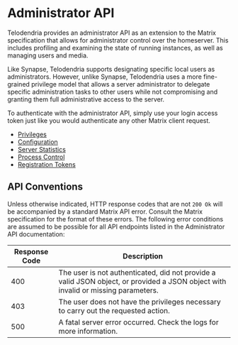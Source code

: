 # Administrator API

Telodendria provides an administrator API as an extension to the
Matrix specification that allows for administrator control over the
homeserver. This includes profiling and examining the state of
running instances, as well as managing users and media.

Like Synapse, Telodendria supports designating specific local users as
administrators. However, unlike Synapse, Telodendria uses a more
fine-grained privilege model that allows a server administrator to
delegate specific administration tasks to other users while not
compromising and granting them full administrative access to the server.

To authenticate with the administrator API, simply use your login
access token just like you would authenticate any other Matrix client
request.

- [Privileges](privileges.md)
- [Configuration](config.md)
- [Server Statistics](stats.md)
- [Process Control](proc.md)
- [Registration Tokens](tokens.md)

## API Conventions

Unless otherwise indicated, HTTP response codes that are not `200 Ok`
will be accompanied by a standard Matrix API error. Consult the Matrix
specification for the format of these errors. The following error
conditions are assumed to be possible for all API endpoints listed
in the Administrator API documentation:

| Response Code | Description |
|---------------|-------------|
| 400           | The user is not authenticated, did not provide a valid JSON object, or provided a JSON object with invalid or missing parameters.|
| 403           | The user does not have the privileges necessary to carry out the requested action.|
| 500           | A fatal server error occurred. Check the logs for more information.|

